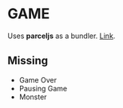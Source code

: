 # GAME

Uses **parceljs** as a bundler. [Link](https://parceljs.org/getting_started.html).

## Missing

- Game Over
- Pausing Game
- Monster
